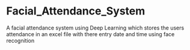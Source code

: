 # Facial_Attendance_System
A facial attendance system using Deep Learning which stores the users attendance in an excel file with there entry date and time using face recognition

